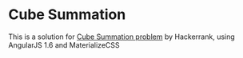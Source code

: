 # Cube Summation

This is a solution for [Cube Summation problem](https://www.hackerrank.com/contests/101jan14/challenges/cube-summation) by Hackerrank, using AngularJS 1.6 and MaterializeCSS

